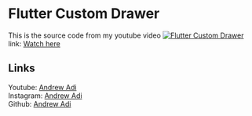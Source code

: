 # Flutter Custom Drawer

This is the source code from my youtube video
[![Flutter Custom Drawer](https://user-images.githubusercontent.com/39301722/192828022-713b2bf6-7cdb-4daf-91b2-27fd04cf4a11.png)](https://youtu.be/ecVnEWU1Eok)  
link: [Watch here](https://youtu.be/ecVnEWU1Eok)

## Links
Youtube: [Andrew Adi](https://www.youtube.com/channel/UC_cjgrEQ_bPksPs_dGwdv5g)  
Instagram: [Andrew Adi](https://www.instagram.com/andrewadi.n/)  
Github: [Andrew Adi](https://github.com/andrewadin)  
